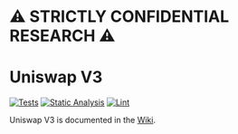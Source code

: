 # ⚠️ STRICTLY CONFIDENTIAL RESEARCH ⚠️

# Uniswap V3

[![Tests](https://github.com/Uniswap/uniswap-v3-core/workflows/Tests/badge.svg)](https://github.com/Uniswap/uniswap-v3-core/actions?query=workflow%3ATests)
[![Static Analysis](https://github.com/Uniswap/uniswap-v3-core/workflows/Static%20Analysis/badge.svg)](https://github.com/Uniswap/uniswap-v3-core/actions?query=workflow%3A%22Static+Analysis%22)
[![Lint](https://github.com/Uniswap/uniswap-v3-core/workflows/Lint/badge.svg)](https://github.com/Uniswap/uniswap-v3-core/actions?query=workflow%3ALint)

Uniswap V3 is documented in the [Wiki](https://github.com/Uniswap/uniswap-v3-core/wiki).
